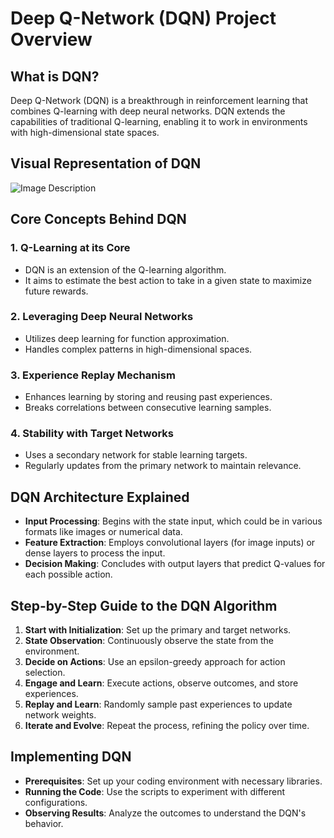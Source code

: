 
# Deep Q-Network (DQN) Project Overview

## What is DQN?
Deep Q-Network (DQN) is a breakthrough in reinforcement learning that combines Q-learning with deep neural networks. DQN extends the capabilities of traditional Q-learning, enabling it to work in environments with high-dimensional state spaces.

## Visual Representation of DQN
![Image Description](https://miro.medium.com/v2/resize:fit:1400/format:webp/1*nO79F5rfu-PihWRpOgrJEw.png)

## Core Concepts Behind DQN
### 1. Q-Learning at its Core
   - DQN is an extension of the Q-learning algorithm.
   - It aims to estimate the best action to take in a given state to maximize future rewards.
### 2. Leveraging Deep Neural Networks
   - Utilizes deep learning for function approximation.
   - Handles complex patterns in high-dimensional spaces.
### 3. Experience Replay Mechanism
   - Enhances learning by storing and reusing past experiences.
   - Breaks correlations between consecutive learning samples.
### 4. Stability with Target Networks
   - Uses a secondary network for stable learning targets.
   - Regularly updates from the primary network to maintain relevance.

## DQN Architecture Explained
- **Input Processing**: Begins with the state input, which could be in various formats like images or numerical data.
- **Feature Extraction**: Employs convolutional layers (for image inputs) or dense layers to process the input.
- **Decision Making**: Concludes with output layers that predict Q-values for each possible action.

## Step-by-Step Guide to the DQN Algorithm
1. **Start with Initialization**: Set up the primary and target networks.
2. **State Observation**: Continuously observe the state from the environment.
3. **Decide on Actions**: Use an epsilon-greedy approach for action selection.
4. **Engage and Learn**: Execute actions, observe outcomes, and store experiences.
5. **Replay and Learn**: Randomly sample past experiences to update network weights.
6. **Iterate and Evolve**: Repeat the process, refining the policy over time.

## Implementing DQN
- **Prerequisites**: Set up your coding environment with necessary libraries.
- **Running the Code**: Use the scripts to experiment with different configurations.
- **Observing Results**: Analyze the outcomes to understand the DQN's behavior.



